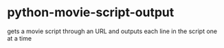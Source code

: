 # python-movie-script-output
gets a movie script through an URL and outputs each line in the script one at a time
